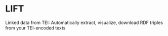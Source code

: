 # LIFT
Linked data from TEI: Automatically extract, visualize, download RDF triples from your TEI-encoded texts
